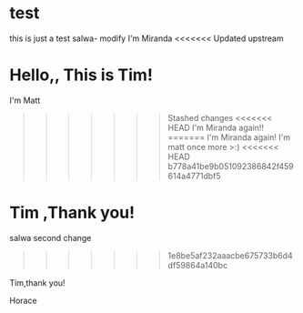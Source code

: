 # test
this is just a test
salwa- modify
I'm Miranda
<<<<<<< Updated upstream

Hello,, This is Tim!
=======
I'm Matt
>>>>>>> Stashed changes
<<<<<<< HEAD
I'm Miranda again!!
=======
I'm Miranda again!
I'm matt once more >:)
<<<<<<< HEAD
>>>>>>> b778a41be9b051092386842f459614a4771dbf5


Tim ,Thank you!
=======

salwa second change
>>>>>>> 1e8be5af232aaacbe675733b6d4df59864a140bc

Tim,thank you!

Horace